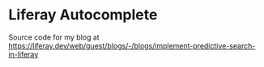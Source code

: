 # Liferay Autocomplete

Source code for my blog at https://liferay.dev/web/guest/blogs/-/blogs/implement-predictive-search-in-liferay

 
